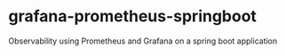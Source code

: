 # grafana-prometheus-springboot
Observability using Prometheus and Grafana on a spring boot application 
